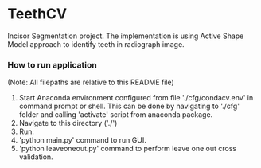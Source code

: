 # TeethCV
Incisor Segmentation project. The implementation is using Active Shape Model approach to identify teeth in radiograph image.

### How to run application
(Note: All filepaths are relative to this README file)

1. Start Anaconda environment configured from file './cfg/condacv.env' in command prompt or shell. This can be done by navigating to './cfg' folder and calling 'activate' script from anaconda package.
2. Navigate to this directory ('./')
3. Run:
  1. 'python main.py' command to run GUI.
  2. 'python leaveoneout.py' command to perform leave one out cross validation.
